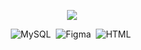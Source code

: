 


<p align="center">
  <img src="https://github-profile-trophy.vercel.app/?username=joaoschrock&theme=dark&row=2&no-bg=true&column=3&margin-w=15&margin-h=15" />
</p>

<div align="center">  
  
![MySQL](https://img.shields.io/badge/-mysql-0D1117?style=for-the-badge&logo=mysql&labelColor=0D1117)&nbsp;
![Figma](https://img.shields.io/badge/-figma-0D1117?style=for-the-badge&logo=figma&labelColor=0D1117)&nbsp;
![HTML](https://img.shields.io/badge/-HTML-0D1117?style=for-the-badge&logo=html5&labelColor=0D1117)&nbsp;
  
  


